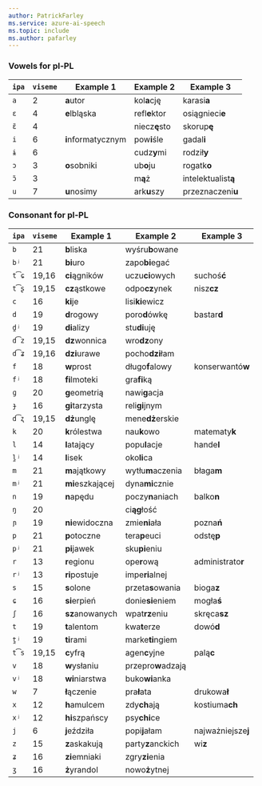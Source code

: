 ```yaml
---
author: PatrickFarley
ms.service: azure-ai-speech
ms.topic: include
ms.author: pafarley
---
```


### Vowels for pl-PL

| `ipa` | `viseme` | Example 1          | Example 2          | Example 3           |
|-------|----------|--------------------|--------------------|---------------------|
| `a`   | 2        | **a**utor          | kol**a**cję        | karasi**a**         |
| `ɛ`   | 4        | **e**lbląska       | refl**e**ktor      | osiągnieci**e**     |
| `ɛ̃`  | 4        |                    | niecz**ę**sto      | skorup**ę**         |
| `i`   | 6        | **i**nformatycznym | pow**i**śle        | gadal**i**          |
| `ɨ`   | 6        |                    | cudz**y**mi        | rodził**y**         |
| `ɔ`   | 3        | **o**sobniki       | ub**o**ju          | rogatk**o**         |
| `ɔ̃`  | 3        |                    | m**ą**ż            | intelektualist**ą** |
| `u`   | 7        | **u**nosimy        | ark**u**szy        | przeznaczeni**u**   |

### Consonant for pl-PL

| `ipa` | `viseme` | Example 1          | Example 2          | Example 3           |
|-------|----------|--------------------|--------------------|---------------------|
| `b`   | 21       | **b**liska         | wyśru**b**owane    |                     |
| `bʲ`  | 21       | **bi**uro          | zapo**bi**egać     |                     |
| `t͡ɕ` | 19,16    | **ci**ągników      | uczu**ci**owych    | suchoś**ć**         |
| `t͡ʂ` | 19,15    | **cz**ąstkowe      | odpo**cz**ynek     | nisz**cz**          |
| `c`   | 16       | **ki**je           | lisi**ki**ewicz    |                     |
| `d`   | 19       | **d**rogowy        | poro**d**ówkę      | bastar**d**         |
| `d̪ʲ` | 19       | **di**alizy        | stu**di**uję       |                     |
| `d͡z` | 19,15    | **dz**wonnica      | wro**dz**ony       |                     |
| `d͡ʑ` | 19,16    | **dzi**urawe       | pocho**dzi**łam    |                     |
| `f`   | 18       | **w**prost         | długo**f**alowy    | konserwantó**w**    |
| `fʲ`  | 18       | **fi**lmoteki      | gra**fi**ką        |                     |
| `ɡ`   | 20       | **g**eometrią      | nawi**g**acja      |                     |
| `ɟ`   | 16       | **gi**tarzysta     | reli**gi**jnym     |                     |
| `d͡ʐ` | 19,15    | **dż**unglę        | mene**dż**erskie   |                     |
| `k`   | 20       | **k**rólestwa      | nau**k**owo        | matematy**k**       |
| `l`   | 14       | **l**atający       | popu**l**acje      | hande**l**          |
| `l̪ʲ` | 14       | **l**isek          | oko**li**ca        |                     |
| `m`   | 21       | **m**ajątkowy      | wytłu**m**aczenia  | błaga**m**          |
| `mʲ`  | 21       | **mi**eszkającej   | dyna**mi**cznie    |                     |
| `n`   | 19       | **n**apędu         | poczy**n**aniach   | balko**n**          |
| `ŋ`   | 20       |                    | ci**ąg**łość       |                     |
| `ɲ`   | 19       | **ni**ewidoczna    | zmie**ni**ała      | pozna**ń**          |
| `p`   | 21       | **p**otoczne       | tera**p**euci      | odstę**p**          |
| `pʲ`  | 21       | **pi**jawek        | sku**pi**eniu      |                     |
| `r`   | 13       | **r**egionu        | ope**r**ową        | administrato**r**   |
| `rʲ`  | 13       | **ri**postuje      | impe**ri**alnej    |                     |
| `s`   | 15       | **s**olone         | przeta**s**owania  | bioga**z**          |
| `ɕ`   | 16       | **si**erpień       | donie**si**eniem   | mogła**ś**          |
| `ʃ`   | 16       | **sz**anowanych    | wpat**rz**eniu     | skręca**sz**        |
| `t`   | 19       | **t**alentom       | kwa**t**erze       | dowó**d**           |
| `t̪ʲ` | 19       | **ti**rami         | marke**ti**ngiem   |                     |
| `t͡s` | 19,15    | **c**yfrą          | agen**c**yjne      | palą**c**           |
| `v`   | 18       | **w**ysłaniu       | przepro**w**adzają |                     |
| `vʲ`  | 18       | **wi**niarstwa     | buko**wi**anka     |                     |
| `w`   | 7        | **ł**ączenie       | pra**ł**ata        | drukowa**ł**        |
| `x`   | 12       | **h**amulcem       | zdy**ch**ają       | kostiuma**ch**      |
| `xʲ`  | 12       | **hi**szpańscy     | psy**chi**ce       |                     |
| `j`   | 6        | **j**eździła       | popi**j**ałam      | najważniejsze**j**  |
| `z`   | 15       | **z**askakują      | party**z**anckich  | wi**z**             |
| `ʑ`   | 16       | **zi**emniaki      | zgry**zi**enia     |                     |
| `ʒ`   | 16       | **ż**yrandol       | nowo**ż**ytnej     |                     |
